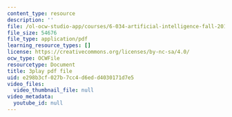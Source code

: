 ```yaml
---
content_type: resource
description: ''
file: /ol-ocw-studio-app/courses/6-034-artificial-intelligence-fall-2010/e298b3cf027b7cc4d6edd4030171d7e5_PNKj529yY5c.pdf
file_size: 54676
file_type: application/pdf
learning_resource_types: []
license: https://creativecommons.org/licenses/by-nc-sa/4.0/
ocw_type: OCWFile
resourcetype: Document
title: 3play pdf file
uid: e298b3cf-027b-7cc4-d6ed-d4030171d7e5
video_files:
  video_thumbnail_file: null
video_metadata:
  youtube_id: null
---
```

